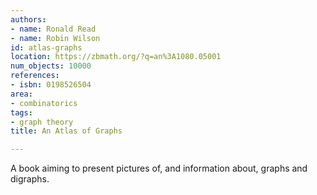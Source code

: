```yaml
---
authors:
- name: Ronald Read
- name: Robin Wilson
id: atlas-graphs
location: https://zbmath.org/?q=an%3A1080.05001
num_objects: 10000
references:
- isbn: 0198526504
area:
- combinatorics
tags:
- graph theory
title: An Atlas of Graphs

---
```


A book aiming to present pictures of, and information about, graphs and digraphs.
